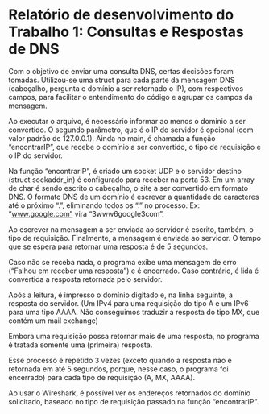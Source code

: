 # Relatório de desenvolvimento do Trabalho 1: Consultas e Respostas de DNS

Com o objetivo de enviar uma consulta DNS, certas decisões foram tomadas. 
Utilizou-se uma struct para cada parte da mensagem DNS (cabeçalho, pergunta e domínio a ser retornado o IP), com respectivos campos, para facilitar o entendimento do código e agrupar os campos da mensagem.

Ao executar o arquivo, é necessário informar ao menos o domínio a ser convertido. O segundo parâmetro, que é o IP do servidor é opcional (com valor padrão de 127.0.0.1). Ainda no main, é chamada a função “encontrarIP”, que recebe o domínio a ser convertido, o tipo de requisição e o IP do servidor.

Na função “encontrarIP”, é criado um socket UDP e o servidor destino (struct sockaddr_in) é configurado para receber na porta 53. Em um array de char é sendo escrito o cabeçalho, o site a ser convertido em formato DNS. O formato DNS de um domínio é escrever a quantidade de caracteres até o próximo “.”, eliminando todos os “.” no processo. Ex: “www.google.com” vira “3www6google3com”.

Ao escrever na mensagem a ser enviada ao servidor é escrito, também, o tipo de requisição. Finalmente, a mensagem é enviada ao servidor. O tempo que se espera para retornar uma resposta é de 5 segundos.

Caso não se receba nada, o programa exibe uma mensagem de erro (“Falhou em receber uma resposta”) e é encerrado. Caso contrário, é lida é convertida a resposta retornada pelo servidor.

Após a leitura, é impresso o domínio digitado e, na linha seguinte, a resposta do servidor. (Um IPv4 para uma requisição do tipo A e um IPv6 para uma tipo AAAA. Não conseguimos traduzir a resposta do tipo MX, que contém um mail exchange)

Embora uma requisição possa retornar mais de uma resposta, no programa é tratada somente uma (primeira) resposta.

Esse processo é repetido 3 vezes (exceto quando a resposta não é retornada em até 5 segundos, porque, nesse caso, o programa foi encerrado) para cada tipo de requisição (A, MX, AAAA).

Ao usar o Wireshark, é possível ver os endereços retornados do domínio solicitado, baseado no tipo de requisição passado na função “encontrarIP”.
